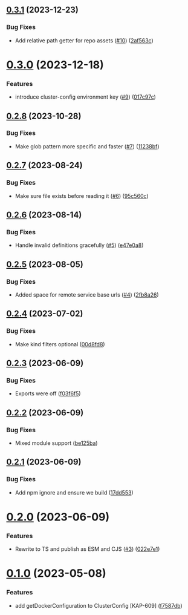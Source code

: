 ## [0.3.1](https://github.com/kapetacom/local-cluster-config/compare/v0.3.0...v0.3.1) (2023-12-23)


### Bug Fixes

* Add relative path getter for repo assets ([#10](https://github.com/kapetacom/local-cluster-config/issues/10)) ([2af563c](https://github.com/kapetacom/local-cluster-config/commit/2af563c673ef5c3dcf78b0fff24768d246fd4793))

# [0.3.0](https://github.com/kapetacom/local-cluster-config/compare/v0.2.8...v0.3.0) (2023-12-18)


### Features

* introduce cluster-config environment key ([#9](https://github.com/kapetacom/local-cluster-config/issues/9)) ([017c97c](https://github.com/kapetacom/local-cluster-config/commit/017c97ceb58c1247873501fb955bb2e7ed4c176c))

## [0.2.8](https://github.com/kapetacom/local-cluster-config/compare/v0.2.7...v0.2.8) (2023-10-28)


### Bug Fixes

* Make glob pattern more specific and faster ([#7](https://github.com/kapetacom/local-cluster-config/issues/7)) ([11238bf](https://github.com/kapetacom/local-cluster-config/commit/11238bfd1f0810f3e665e6df33ef8cbee275a3fa))

## [0.2.7](https://github.com/kapetacom/local-cluster-config/compare/v0.2.6...v0.2.7) (2023-08-24)


### Bug Fixes

* Make sure file exists before reading it ([#6](https://github.com/kapetacom/local-cluster-config/issues/6)) ([95c560c](https://github.com/kapetacom/local-cluster-config/commit/95c560cb5dfb8ac038d9e10b463cbca23082fea2))

## [0.2.6](https://github.com/kapetacom/local-cluster-config/compare/v0.2.5...v0.2.6) (2023-08-14)


### Bug Fixes

* Handle invalid definitions gracefully ([#5](https://github.com/kapetacom/local-cluster-config/issues/5)) ([e47e0a8](https://github.com/kapetacom/local-cluster-config/commit/e47e0a85580d6735cb6802ff72b425f1b231e3a7))

## [0.2.5](https://github.com/kapetacom/local-cluster-config/compare/v0.2.4...v0.2.5) (2023-08-05)


### Bug Fixes

* Added space for remote service base urls ([#4](https://github.com/kapetacom/local-cluster-config/issues/4)) ([2fb8a26](https://github.com/kapetacom/local-cluster-config/commit/2fb8a264ca998bda53262e36e917be30e41b4f5f))

## [0.2.4](https://github.com/kapetacom/local-cluster-config/compare/v0.2.3...v0.2.4) (2023-07-02)


### Bug Fixes

* Make kind filters optional ([00d8fd8](https://github.com/kapetacom/local-cluster-config/commit/00d8fd82bb4f24a99435a87ea96a37eb6d11d14d))

## [0.2.3](https://github.com/kapetacom/local-cluster-config/compare/v0.2.2...v0.2.3) (2023-06-09)


### Bug Fixes

* Exports were off ([f03f6f5](https://github.com/kapetacom/local-cluster-config/commit/f03f6f51aabc63fe65e1a2e27aff3da52ca93400))

## [0.2.2](https://github.com/kapetacom/local-cluster-config/compare/v0.2.1...v0.2.2) (2023-06-09)


### Bug Fixes

* Mixed module support ([be125ba](https://github.com/kapetacom/local-cluster-config/commit/be125ba89aacba0fe3b81c81647842be79895934))

## [0.2.1](https://github.com/kapetacom/local-cluster-config/compare/v0.2.0...v0.2.1) (2023-06-09)


### Bug Fixes

* Add npm ignore and ensure we build ([17dd553](https://github.com/kapetacom/local-cluster-config/commit/17dd5531e4afc31d3f03fc1f3784013c99c30af0))

# [0.2.0](https://github.com/kapetacom/local-cluster-config/compare/v0.1.0...v0.2.0) (2023-06-09)


### Features

* Rewrite to TS and publish as ESM and CJS ([#3](https://github.com/kapetacom/local-cluster-config/issues/3)) ([022e7e1](https://github.com/kapetacom/local-cluster-config/commit/022e7e15303dda34fa10e66b0d44726870ac9ee4))

# [0.1.0](https://github.com/kapetacom/local-cluster-config/compare/v0.0.23...v0.1.0) (2023-05-08)

### Features

-   add getDockerConfiguration to ClusterConfig [KAP-609] ([f7587db](https://github.com/kapetacom/local-cluster-config/commit/f7587db0b15557a56f94bff021b75bf9539724a5))

